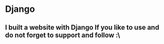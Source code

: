 # Django
<h2>I built a website with Django
If you like to use and do not forget to support and follow :\</h2>
